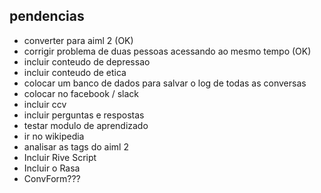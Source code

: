  ## pendencias
- converter para aiml 2 (OK)
- corrigir problema de duas pessoas acessando ao mesmo tempo (OK)
- incluir conteudo de depressao
- incluir conteudo de etica
- colocar um banco de dados para salvar o log de todas as conversas
- colocar no facebook / slack
- incluir ccv
- incluir perguntas e respostas
- testar modulo de aprendizado
- ir no wikipedia
- analisar as tags do aiml 2
- Incluir Rive Script
- Incluir o Rasa
- ConvForm???





